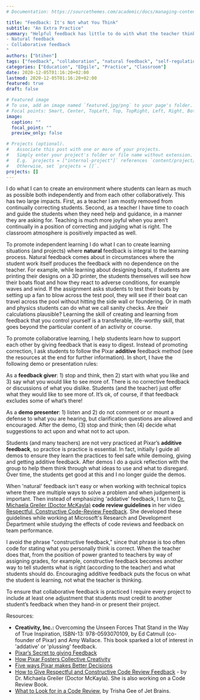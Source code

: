 ```yaml
---
# Documentation: https://sourcethemes.com/academic/docs/managing-content/

title: "Feedback: It's Not what You Think"
subtitle: "An Extra Practice"
summary: "Helpful feedback has little to do with what the teacher thinks, for example the pre-supposition the teacher makes about the outcomes of student projects, and is much more about developing an openness to what actually works and what others like, without an absolute truth either stated or implied by the curriculum. Let the students decide what to do by emphasizing these two types of feedback:
- Natural feedback
- Collaborative feedback
"
authors: ["btihen"]
tags: ["feedback", "collaboration", "natural feedback", "self-regulation"]
categories: ["Education", "EDgile", "Practice", "Classroom"]
date: 2020-12-05T01:16:20+02:00
lastmod: 2020-12-05T01:16:20+02:00
featured: true
draft: false

# Featured image
# To use, add an image named `featured.jpg/png` to your page's folder.
# Focal points: Smart, Center, TopLeft, Top, TopRight, Left, Right, BottomLeft, Bottom, BottomRight.
image:
  caption: ""
  focal_point: ""
  preview_only: false

# Projects (optional).
#   Associate this post with one or more of your projects.
#   Simply enter your project's folder or file name without extension.
#   E.g. `projects = ["internal-project"]` references `content/project/deep-learning/index.md`.
#   Otherwise, set `projects = []`.
projects: []
---
```


I do what I can to create an environment where students can learn as much as possible both independently and from each other collaboratively. This has two large impacts. First, as a teacher I am mostly removed from continually correcting students. Second, as a teacher I have time to coach and guide the students when they need help and guidance, in a manner they are asking for. Teaching is much more joyful when you aren’t continually in a position of correcting  and judging what is right. The classroom atmosphere is positively impacted as well.

To promote independent learning I do what I can to create learning situations (and projects) where **natural** feedback is integral to the learning process. Natural feedback comes about in circumstances where the student work itself produces the feedback with no dependence on the teacher. For example, while learning about designing boats, if students are printing their designs on a 3D printer, the students themselves will see how their boats float and how they react to adverse conditions, for example waves and wind. If the assignment asks students to test their boats by setting up a fan to blow across the test pool, they will see if their boat can travel across the pool without hitting the side wall or foundering. Or in math and physics students can do what we call sanity checks. Are their calculations plausible? Learning the skill of creating and learning from feedback that you control yourself is a transferable, life-worthy skill, that goes beyond the particular content of an activity or course.

To promote collaborative learning, I help students learn how to support each other by giving feedback that is easy to digest. Instead of promoting correction, I ask students to follow the Pixar **additive** feedback method (see the resources at the end for further information). In short, I have the following demo or presentation rules:

As a **feedback giver**: 1) stop and think, then 2) start with what you like and 3) say what you would like to see more of. There is no corrective feedback or discussions of what you dislike. Students (and the teacher) just offer what they would like to see more of. It’s ok, of course, if that feedback excludes some of what’s there!

As a **demo presenter**: 1) listen and 2) do not comment or or mount a defense to what you are hearing, but clarification questions are allowed and encouraged. After the demo, (3) stop and think; then (4) decide what suggestions to act upon and what not to act upon.

Students (and many teachers) are not very practiced at Pixar’s **additive feedback**, so practice is practice is essential.  In fact, initially I guide all demos to ensure they learn the practices to feel safe while demoing, giving and getting additive feedback.  After demos I do a quick reflection with the group to help them think through what ideas to use and what to disregard.  Over time, the students get good at this and I no longer guide the demos.

When 'natural' feedback isn't easy or when working with technical topics where there are multiple ways to solve a problem and when judgement is important. Then instead of emphasizing 'addative' feedback, I turn to [Dr. Michaela Greiler (Doctor McKayla)](https://www.michaelagreiler.com/about/) **code review guidelines** in her video [Respectful, Constructive Code-Review Feedback](https://www.michaelagreiler.com/respectful-constructive-code-review-feedback/).  She developed these guidelines while working at Microsoft's Research and Development Department while studying the effects of code reviews and feedback on team performance.

I avoid the phrase "constructive feedback," since that phrase is too often code for stating what you personally think is correct. When the teacher does that, from the position of power granted to teachers by way of assigning grades, for example, constructive feedback becomes another way to tell students what is right (according to the teacher) and what students should do. Encouraging additive feedback puts the focus on what the student is learning, not what the teacher is thinking.

To ensure that collaborative feedback is practiced I require every project to include at least one adjustment that students must credit to another student’s feedback when they hand-in or present their project.

Resources:

- **Creativity, Inc.:** Overcoming the Unseen Forces That Stand in the Way of True Inspiration, ISBN-13: 978-0593070109, by Ed Catmull (co-founder of Pixar) and Amy Wallace. This book sparked a lot of interest in 'addative' or 'plussing' feedback.
- [Pixar’s Secret to giving Feedback](https://joehirsch.me/2017/03/29/pixar/)
- [How Pixar Fosters Collective Creativity](https://hbr.org/2008/09/how-pixar-fosters-collective-creativity)
- [Five ways Pixar makes Better Decisions](https://hbr.org/2010/07/how-to-make-good-decisions-les)
- [How to Give Respectful and Constructive Code Review Feedback](https://www.michaelagreiler.com/respectful-constructive-code-review-feedback/) - by Dr. Michaela Greiler (Doctor McKayla).  She is also working on a Code Review Book.
- [What to Look for in a Code Review](https://leanpub.com/whattolookforinacodereview), by Trisha Gee of Jet Brains.
